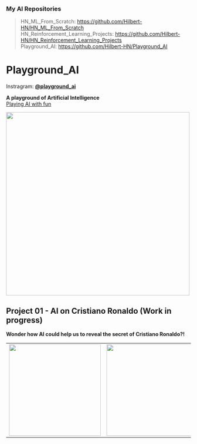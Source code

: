 ### My AI Repositories
> HN_ML_From_Scratch: https://github.com/Hilbert-HN/HN_ML_From_Scratch  
> HN_Reinforcement_Learning_Projects: https://github.com/Hilbert-HN/HN_Reinforcement_Learning_Projects  
> Playground_AI: https://github.com/Hilbert-HN/Playground_AI  

# Playground_AI

Instragram: [**@playground_ai**](https://www.instagram.com/playground_ai/)

**A playground of Artificial Intelligence**  
[Playing AI with fun](01_AI_on_Cristiano_Ronaldo)

<img src="https://user-images.githubusercontent.com/40123599/172679536-94924b39-6d55-45a9-8b68-3735f9a910c7.png" width="500" height="500">

## Project 01 -  AI on Cristiano Ronaldo (Work in progress)
**Wonder how AI could help us to reveal the secret of Cristiano Ronaldo?!**


|   |   |   |
|---|---|---|
|<img src="https://user-images.githubusercontent.com/40123599/172683240-c60f2fb1-c80e-4d6b-bcd5-eea9358f5045.jpg" width="250" height="250">|<img src="https://user-images.githubusercontent.com/40123599/172683871-5922b438-cf00-4658-b4cc-2a26c0c140d3.gif" width="250" height="250">|[<img src="https://user-images.githubusercontent.com/40123599/172684491-43e42457-8976-4fdf-8ecf-1318b10debf3.png" width="250" height="250">](01_AI_on_Cristiano_Ronaldo)|


